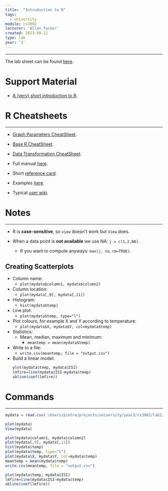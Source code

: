 ```yaml
---
title:  "Introduction to R"
tags:
  - university
module: cs3002
lecturer: 'Allan Tucker'
created: 2023-09-12
type: lab
year: '3'
---
```

---
The lab sheet can be found [here](assets/university/year3/R_IntroLab_v3.pdf).

# Support Material
- [A (very) short introduction to R](notes/general/a-very-short-intro-to-r.md).

# R Cheatsheets
---
- [Graph Parameters CheatSheet](assets/university/year3/R_Graph_Parameters_CheatSheet.pdf).
- [Base R CheatSheet](assets/university/year3/Base_R_CheatSheet.pdf).
- [Data Transformation CheatSheet](assets/university/year3/R_Data_Transformation_CheatSheet.pdf).

- Full manual [here](http://cran.r-project.org/doc/manuals/%20R-intro.pdf).
- Short [reference card](http://zoonek2.free.fr/UNIX/48_R/all.html).
- Examples [here](http://rwiki.sciviews.org/doku.php).
- Typical [user wiki](http://www.statmethods.net/).

# Notes
---
- R is **case-sensitive**, so `view` doesn't work but `View` does.

- When a data point is **not available** we use NA: `j = c(1,2,NA)`.
    - If you want to compute anyways: `max(j, na.rm=TRUE)`.
## Creating Scatterplots
- Column name:
    - `plot(mydata$column1, mydata$column2)`
- Column location:
    - `plot(mydata[,9], mydata[,11])`
- Histogram:
    - `hist(mydata$temp)`
- Line plot:
    - `plot(mydata$temp, type="l")`
- Plot colours, for example X and Y according to temperature:
    - `plot(mydata$X, mydata$Y, col=mydata$temp)`
- Statistics:
    - Mean, median, maximum and minimum:
        - `meantemp = mean(mydata$temp)`
- Write to a file:
    - `write.csv(meantemp, file = "output.csv")`
- Build a linear model:
    ```r
    plot(mydata$temp, mydata$ISI)
    lmfire=line(mydata$ISI~mydata$temp)
    abline(coef(lmfire))
    ```

# Commands
---
```r
mydata = read.csv('/Users/pietra/projects/university/year3/cs3002/lab1/forestfires.csv', sep=',')

plot(mydata)
View(mydata)

plot(mydata$column1, mydata$column2)
plot(mydata[,9], mydata[,11])
hist(mydata$temp)
plot(mydata$temp, type="l")
plot(mydata$X, mydata$Y, col=mydata$temp)
meantemp = mean(mydata$temp)
write.csv(meantemp, file = "output.csv")

plot(mydata$temp, mydata$ISI)
lmfire=line(mydata$ISI~mydata$temp)
abline(coef(lmfire))
```